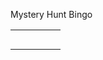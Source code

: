 Mystery Hunt Bingo

<table>
    <tr>
        <td id="00"></td>
        <td id="01"></td>
        <td id="02"></td>
        <td id="03"></td>
        <td id="04"></td>
    </tr>
    <tr>
        <td id="10"></td>
        <td id="11"></td>
        <td id="12"></td>
        <td id="13"></td>
        <td id="14"></td>
    </tr>
    <tr>
        <td id="20"></td>
        <td id="21"></td>
        <td id="22"></td>
        <td id="23"></td>
        <td id="24"></td>
    </tr>
    <tr>
        <td id="30"></td>
        <td id="31"></td>
        <td id="32"></td>
        <td id="33"></td>
        <td id="34"></td>
    </tr>
    <tr>
        <td id="40"></td>
        <td id="41"></td>
        <td id="42"></td>
        <td id="43"></td>
        <td id="44"></td>
    </tr>
</table>

<script src="sample.js"></script>
